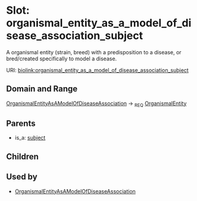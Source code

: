 
# Slot: organismal_entity_as_a_model_of_disease_association_subject


A organismal entity (strain, breed) with a predisposition to a disease, or bred/created specifically to model a disease.

URI: [biolink:organismal_entity_as_a_model_of_disease_association_subject](https://w3id.org/biolink/vocab/organismal_entity_as_a_model_of_disease_association_subject)


## Domain and Range

[OrganismalEntityAsAModelOfDiseaseAssociation](OrganismalEntityAsAModelOfDiseaseAssociation.md) ->  <sub>REQ</sub> [OrganismalEntity](OrganismalEntity.md)

## Parents

 *  is_a: [subject](subject.md)

## Children


## Used by

 * [OrganismalEntityAsAModelOfDiseaseAssociation](OrganismalEntityAsAModelOfDiseaseAssociation.md)
